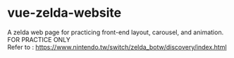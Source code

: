 # vue-zelda-website

A zelda web page for practicing front-end layout, carousel, and animation.  
FOR PRACTICE ONLY  
Refer to : https://www.nintendo.tw/switch/zelda_botw/discovery/index.html
